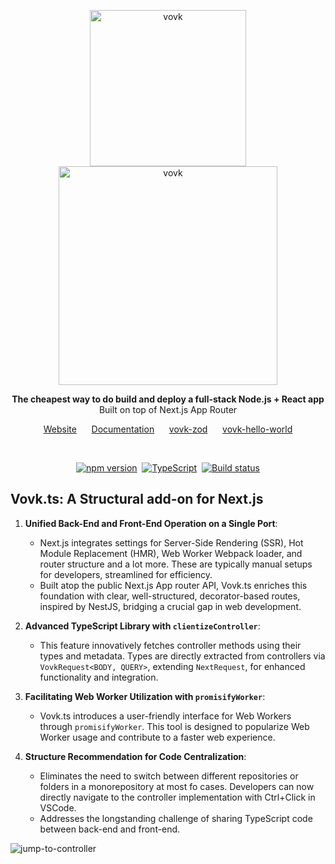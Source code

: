 <p align="center">
  <img width="250" alt="vovk" src="https://github.com/finom/vovk/assets/1082083/86bfbbbb-3600-435b-a74c-c07bd0c4af4b"> <br>
  <picture>
    <source width="350" media="(prefers-color-scheme: dark)" srcset="https://github.com/finom/vovk/assets/1082083/35887c40-ad37-42ca-b0b3-1d3ec359b090">
    <source width="350" media="(prefers-color-scheme: light)" srcset="https://github.com/finom/vovk/assets/1082083/e8e4b68d-b713-4562-a55b-407c68215513">
    <img width="350" alt="vovk" src="https://github.com/finom/vovk/assets/1082083/e8e4b68d-b713-4562-a55b-407c68215513">
  </picture>
</p>

<p align="center">
  <strong>The cheapest way to do build and deploy a full-stack Node.js + React app</strong>
  <br />
  Built on top of Next.js App Router
</p>

<p align="center">
  <a href="https://vovk.dev/">Website</a>&nbsp;&nbsp;&nbsp;&nbsp;&nbsp;
  <a href="https://docs.vovk.dev/">Documentation</a>&nbsp;&nbsp;&nbsp;&nbsp;&nbsp;
  <a href="https://github.com/finom/vovk-zod">vovk-zod</a>&nbsp;&nbsp;&nbsp;&nbsp;&nbsp;
  <a href="https://github.com/finom/vovk-hello-world">vovk-hello-world</a>
</p>
<br>
<p align="center">
  <a href="https://www.npmjs.com/package/vovk"><img src="https://badge.fury.io/js/vovk.svg" alt="npm version" /></a>&nbsp;
  <a href="https://www.typescriptlang.org/"><img src="https://img.shields.io/badge/%3C%2F%3E-TypeScript-%230074c1.svg" alt="TypeScript" /></a>&nbsp;
  <a href="https://github.com/finom/vovk/actions/workflows/main.yml"><img src="https://github.com/finom/vovk/actions/workflows/main.yml/badge.svg" alt="Build status" /></a>
</p>


## Vovk.ts: A Structural add-on for Next.js

1. **Unified Back-End and Front-End Operation on a Single Port**: 
   - Next.js integrates settings for Server-Side Rendering (SSR), Hot Module Replacement (HMR), Web Worker Webpack loader, and router structure and a lot more. These are typically manual setups for developers, streamlined for efficiency.
   - Built atop the public Next.js App router API, Vovk.ts enriches this foundation with clear, well-structured, decorator-based routes, inspired by NestJS, bridging a crucial gap in web development.

2. **Advanced TypeScript Library with `clientizeController`**:
   - This feature innovatively fetches controller methods using their types and metadata. Types are directly extracted from controllers via `VovkRequest<BODY, QUERY>`, extending `NextRequest`, for enhanced functionality and integration.

3. **Facilitating Web Worker Utilization with `promisifyWorker`**:
   - Vovk.ts introduces a user-friendly interface for Web Workers through `promisifyWorker`. This tool is designed to popularize Web Worker usage and contribute to a faster web experience.

4. **Structure Recommendation for Code Centralization**:
   - Eliminates the need to switch between different repositories or folders in a monorepository at most fo cases. Developers can now directly navigate to the controller implementation with Ctrl+Click in VSCode.
   - Addresses the longstanding challenge of sharing TypeScript code between back-end and front-end.

![jump-to-controller](https://github.com/finom/vovk/assets/1082083/6d73e28d-2634-4c52-b895-4fdf55240307)
